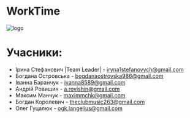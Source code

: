 # WorkTime
![logo](https://github.com/IKerrigan/Project_management_system/blob/master/src/img/logos.jpg)
# Учасники:

* Ірина Стефанович |Team Leader| - iryna1stefanovych@gmail.com
* Богдана Островська - bogdanaostrovska986@gmail.com
* Іванна Баранчук - ivanna8589@gmail.com
* Андрій Ровишин - a.rovishin@gmail.com
* Максим Манчук - maximmchk@gmail.com
* Богдан Королевич - theclubmusic263@gmail.com
* Олег Гуцалюк - ogk.langelius@gmail.com
